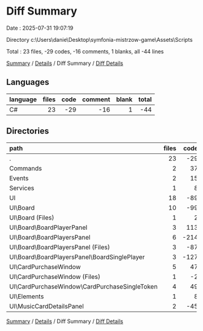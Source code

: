 # Diff Summary

Date : 2025-07-31 19:07:19

Directory c:\\Users\\danie\\Desktop\\symfonia-mistrzow-game\\Assets\\Scripts

Total : 23 files,  -29 codes, -16 comments, 1 blanks, all -44 lines

[Summary](results.md) / [Details](details.md) / Diff Summary / [Diff Details](diff-details.md)

## Languages
| language | files | code | comment | blank | total |
| :--- | ---: | ---: | ---: | ---: | ---: |
| C# | 23 | -29 | -16 | 1 | -44 |

## Directories
| path | files | code | comment | blank | total |
| :--- | ---: | ---: | ---: | ---: | ---: |
| . | 23 | -29 | -16 | 1 | -44 |
| Commands | 2 | 37 | 0 | 10 | 47 |
| Events | 2 | 15 | 0 | 3 | 18 |
| Services | 1 | 8 | 0 | 2 | 10 |
| UI | 18 | -89 | -16 | -14 | -119 |
| UI\\Board | 10 | -99 | 0 | -17 | -116 |
| UI\\Board (Files) | 1 | 2 | 0 | 0 | 2 |
| UI\\Board\\BoardPlayerPanel | 3 | 113 | 0 | 25 | 138 |
| UI\\Board\\BoardPlayersPanel | 6 | -214 | 0 | -42 | -256 |
| UI\\Board\\BoardPlayersPanel (Files) | 3 | -87 | 0 | -19 | -106 |
| UI\\Board\\BoardPlayersPanel\\BoardSinglePlayer | 3 | -127 | 0 | -23 | -150 |
| UI\\CardPurchaseWindow | 5 | 47 | 0 | 7 | 54 |
| UI\\CardPurchaseWindow (Files) | 1 | -2 | 0 | 0 | -2 |
| UI\\CardPurchaseWindow\\CardPurchaseSingleToken | 4 | 49 | 0 | 7 | 56 |
| UI\\Elements | 1 | 8 | 0 | 2 | 10 |
| UI\\MusicCardDetailsPanel | 2 | -45 | -16 | -6 | -67 |

[Summary](results.md) / [Details](details.md) / Diff Summary / [Diff Details](diff-details.md)